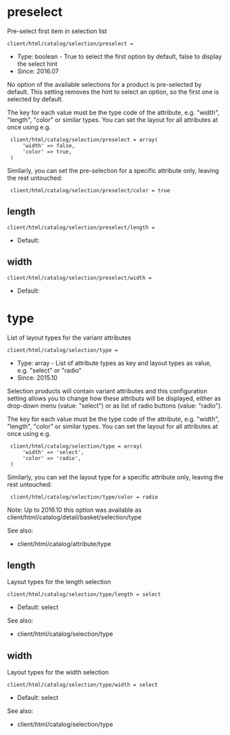 
# preselect

Pre-select first item in selection list

```
client/html/catalog/selection/preselect = 
```

* Type: boolean - True to select the first option by default, false to display the select hint
* Since: 2016.07

No option of the available selections for a product is pre-selected by
default. This setting removes the hint to select an option, so the first one
is selected by default.

The key for each value must be the type code of the attribute, e.g. "width",
"length", "color" or similar types. You can set the layout for all
attributes at once using e.g.

```
 client/html/catalog/selection/preselect = array(
     'width' => false,
     'color' => true,
 )
```

Similarly, you can set the pre-selection for a specific attribute only,
leaving the rest untouched:

```
 client/html/catalog/selection/preselect/color = true
```


## length

```
client/html/catalog/selection/preselect/length = 
```

* Default: 


## width

```
client/html/catalog/selection/preselect/width = 
```

* Default: 


# type

List of layout types for the variant attributes

```
client/html/catalog/selection/type = 
```

* Type: array - List of attribute types as key and layout types as value, e.g. "select" or "radio"
* Since: 2015.10

Selection products will contain variant attributes and this configuration
setting allows you to change how these attributs will be displayed, either
as drop-down menu (value: "select") or as list of radio buttons (value:
"radio").

The key for each value must be the type code of the attribute, e.g. "width",
"length", "color" or similar types. You can set the layout for all
attributes at once using e.g.

```
 client/html/catalog/selection/type = array(
     'width' => 'select',
     'color' => 'radio',
 )
```

Similarly, you can set the layout type for a specific attribute only,
leaving the rest untouched:

```
 client/html/catalog/selection/type/color = radio
```

Note: Up to 2016.10 this option was available as
client/html/catalog/detail/basket/selection/type

See also:

* client/html/catalog/attribute/type

## length

Layout types for the length selection

```
client/html/catalog/selection/type/length = select
```

* Default: select

See also:

* client/html/catalog/selection/type

## width

Layout types for the width selection

```
client/html/catalog/selection/type/width = select
```

* Default: select

See also:

* client/html/catalog/selection/type